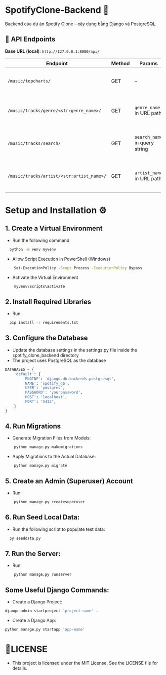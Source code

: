 # SpotifyClone-Backend 🎵

Backend của dự án Spotify Clone – xây dựng bằng Django và PostgreSQL.

## 📌 API Endpoints

**Base URL (local)**: `http://127.0.0.1:8000/api/`

| Endpoint                                  | Method | Params                        | Description                                                                  |
| ----------------------------------------- | ------ | ----------------------------- | ---------------------------------------------------------------------------- |
| `/music/topcharts/`                       | GET    | –                             | Get top chart songs. Returns a list of tracks in top charts.                 |
| `/music/tracks/genre/<str:genre_name>/`   | GET    | `genre_name` in URL path      | Get songs by genre. Example: `/genre/pop/`. Returns matching tracks.         |
| `/music/tracks/search/`                   | GET    | `search_name` in query string | Search songs by name. Example: `?search_name=love`. Returns matching tracks. |
| `/music/tracks/artist/<str:artist_name>/` | GET    | `artist_name` in URL path     | Get songs by artist. Example: `/artist/eminem/`. Returns artist & tracks.    |

# Setup and Installation ⚙️

## 1. Create a Virtual Environment

- Run the following command:

```bash
  python -m venv myvenv
```

- Allow Script Execution in PowerShell (Windows)

```bash
    Set-ExecutionPolicy -Scope Process -ExecutionPolicy Bypass
```

- Activate the Virtual Environment

```bash
    myvenv\Scripts\activate
```

## 2. Install Required Libraries

- Run:

```bash
  pip install -r requirements.txt
```

## 3. Configure the Database

- Update the database settings in the settings.py file inside the spotify_clone_backend directory
- The project uses PostgreSQL as the database

```python
DATABASES = {
    'default': {
        'ENGINE': 'django.db.backends.postgresql',
        'NAME': 'spotify_db',
        'USER': 'postgres',
        'PASSWORD': 'yourpassword',
        'HOST': 'localhost',
        'PORT': '5432',
    }
}
```

## 4. Run Migrations

- Generate Migration Files from Models:

```bash
    python manage.py makemigrations
```

- Apply Migrations to the Actual Database:

```bash
    python manage.py migrate
```

## 5. Create an Admin (Superuser) Account

- Run:

```bash
    python manage.py createsuperuser
```

## 6. Run Seed Local Data:

- Run the following script to populate test data:

```bash
  py seeddata.py
```

## 7. Run the Server:

- Run:

```bash
    python manage.py runserver
```

## Some Useful Django Commands:

- Create a Django Project:

```bash
django-admin startproject 'project-name' .
```

- Create a Django App:

```bash
python manage.py startapp 'app-name'
```

# 📄LICENSE

- This project is licensed under the MIT License. See the LICENSE file for details.
